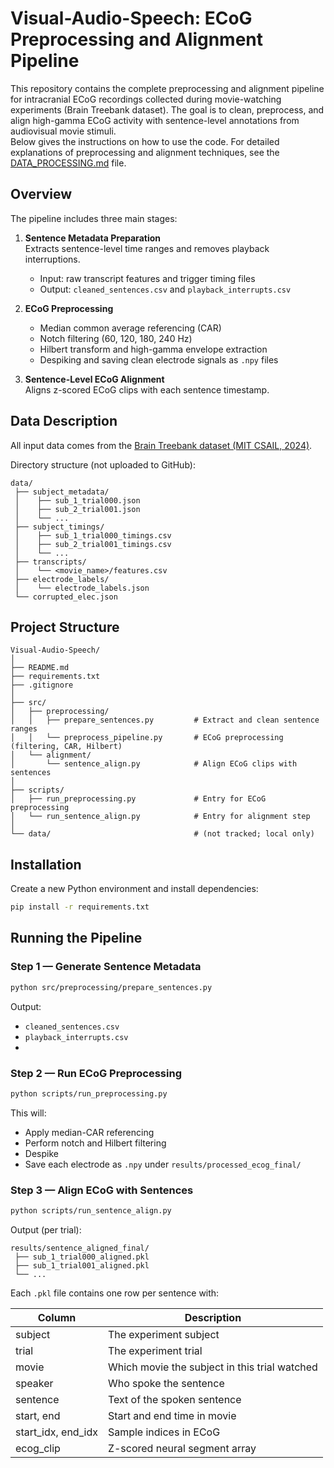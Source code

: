 # Visual-Audio-Speech: ECoG Preprocessing and Alignment Pipeline

This repository contains the complete preprocessing and alignment pipeline for intracranial ECoG recordings collected during movie-watching experiments (Brain Treebank dataset). The goal is to clean, preprocess, and align high-gamma ECoG activity with sentence-level annotations from audiovisual movie stimuli.   
Below gives the instructions on how to use the code. For detailed explanations of preprocessing and alignment techniques, see the [DATA_PROCESSING.md](./DATA_PROCESSING.md) file.


## Overview

The pipeline includes three main stages:

1. **Sentence Metadata Preparation**  
   Extracts sentence-level time ranges and removes playback interruptions.  
   - Input: raw transcript features and trigger timing files  
   - Output: `cleaned_sentences.csv` and `playback_interrupts.csv`

2. **ECoG Preprocessing**  
   - Median common average referencing (CAR)  
   - Notch filtering (60, 120, 180, 240 Hz)  
   - Hilbert transform and high-gamma envelope extraction  
   - Despiking and saving clean electrode signals as `.npy` files

3. **Sentence-Level ECoG Alignment**  
   Aligns z-scored ECoG clips with each sentence timestamp.


## Data Description

All input data comes from the [Brain Treebank dataset (MIT CSAIL, 2024)](https://braintreebank.dev).

Directory structure (not uploaded to GitHub):

```
data/
 ├── subject_metadata/
 │    ├── sub_1_trial000.json
 │    ├── sub_2_trial001.json
 │    └── ...
 ├── subject_timings/
 │    ├── sub_1_trial000_timings.csv
 │    ├── sub_2_trial001_timings.csv
 │    └── ...
 ├── transcripts/
 │    └── <movie_name>/features.csv
 ├── electrode_labels/
 │    └── electrode_labels.json
 └── corrupted_elec.json
```


## Project Structure

```
Visual-Audio-Speech/
│
├── README.md
├── requirements.txt
├── .gitignore
│
├── src/
│   ├── preprocessing/
│   │   ├── prepare_sentences.py         # Extract and clean sentence ranges
│   │   └── preprocess_pipeline.py       # ECoG preprocessing (filtering, CAR, Hilbert)
│   └── alignment/
│       └── sentence_align.py            # Align ECoG clips with sentences
│
├── scripts/
│   ├── run_preprocessing.py             # Entry for ECoG preprocessing
│   └── run_sentence_align.py            # Entry for alignment step
│
└── data/                                # (not tracked; local only)
```


## Installation

Create a new Python environment and install dependencies:

```bash
pip install -r requirements.txt
```


## Running the Pipeline

### Step 1 — Generate Sentence Metadata

```bash
python src/preprocessing/prepare_sentences.py
```

Output:
- `cleaned_sentences.csv`  
- `playback_interrupts.csv`
- 

### Step 2 — Run ECoG Preprocessing

```bash
python scripts/run_preprocessing.py
```

This will:
- Apply median-CAR referencing  
- Perform notch and Hilbert filtering
- Despike  
- Save each electrode as `.npy` under `results/processed_ecog_final/`


### Step 3 — Align ECoG with Sentences

```bash
python scripts/run_sentence_align.py
```

Output (per trial):

```
results/sentence_aligned_final/
 ├── sub_1_trial000_aligned.pkl
 ├── sub_1_trial001_aligned.pkl
 └── ...
```

Each `.pkl` file contains one row per sentence with:

| Column | Description |
|--------|-------------|
| subject | The experiment subject |
| trial | The experiment trial |
| movie | Which movie the subject in this trial watched |
| speaker | Who spoke the sentence |
| sentence | Text of the spoken sentence |
| start, end | Start and end time in movie |
| start_idx, end_idx | Sample indices in ECoG |
| ecog_clip | Z-scored neural segment array |
